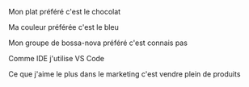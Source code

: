 Mon plat préféré c'est le chocolat

Ma couleur préférée c'est le bleu

Mon groupe de bossa-nova préféré c'est connais pas

Comme IDE j'utilise VS Code

Ce que j'aime le plus dans le marketing c'est vendre plein de produits
